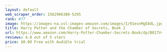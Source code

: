 ```yaml
---
layout: default 
﻿web_scraper_order: 1582906380-5295
rank: #77
image: https://images-na.ssl-images-amazon.com/images/I/91esnMgE8dL.jpg
title: Harry Potter and the Chamber of Secrets, Book 2
url: https://www.amazon.com/Harry-Potter-Chamber-Secrets-Book/dp/B017V4IPPO/ref=zg_mw_audible_77?_encoding=UTF8&psc=1&refRID=8A6QF3909XK0JHQBT5YX
reviews: 4.8 out of 5 stars
price: $0.00 Free with Audible trial
---
```

